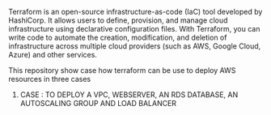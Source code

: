 Terraform is an open-source infrastructure-as-code (IaC) tool developed by HashiCorp. It allows users to define, provision, and manage cloud infrastructure using declarative configuration files. With Terraform, you can write code to automate the creation, modification, and deletion of infrastructure across multiple cloud providers (such as AWS, Google Cloud, Azure) and other services. 

This repository show case how terraform can be use to deploy AWS resources in three cases

1. CASE : TO DEPLOY A VPC, WEBSERVER, AN RDS DATABASE, AN AUTOSCALING GROUP AND LOAD BALANCER